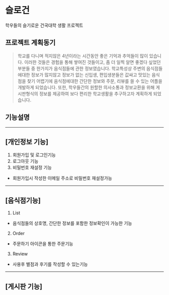 # 슬로건
학우들의 슬기로운 건국대학 생활 프로젝트

## 프로젝트 계획동기
> 학교를 다니며 적지않은 4년이라는 시간동안 좋은 기억과 추억들이 많이 있습니다.
> 이러한 것들은 경험을 통해 쌓여진 것들이고, 좀 더 일찍 알면 좋겠다 싶었던 부분들 중 한가지가 음식점들에 관한 정보였습니다.
> 학교특성상 주변의 음식점들에대한 정보가 많지않고 정보가 없는 신입생, 편입생분들은 값싸고 맛있는 음식점을 찾기 어렵기에 
> 음식점에대한 간단한 정보와 주문, 리뷰를 쓸 수 있는 어플을 개발하게 되었습니다. 
> 또한, 학우들간의 원할한 의사소통과 정보교환을 위해 게시판형식의 정보를 제공하여 보다 편리한 학교생활을 추구하고자 계획하게 되었습니다.

## 기능설명 
-----------
[개인정보 기능] 
--------------
1. 회원가입 및 로그인기능
2. 로그아웃 기능
3. 비밀번호 재설정 기능
  - 회원가입시 작성한 이메일 주소로 비밀번호 재설정가능
  
-----------
[음식점기능]
-----------
1. List 
  - 음식점들의 상호명, 간단한 정보를 포함한 정보확인이 가능한 기능
2. Order 
  - 주문하기 아이콘을 통한 주문기능 
3. Review 
  - 사용후 별점과 후기를 작성할 수 있는기능

-----------
[게시판 기능]
-----------
